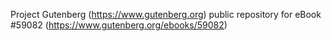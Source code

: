 Project Gutenberg (https://www.gutenberg.org) public repository for
eBook #59082 (https://www.gutenberg.org/ebooks/59082)
